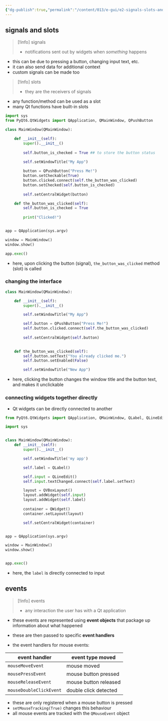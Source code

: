 ```yaml
---
{"dg-publish":true,"permalink":"/content/013/e-gui/e2-signals-slots-and-events/","noteIcon":"1","created":"2025-08-22T11:51:40.372+01:00","updated":"2025-08-27T09:37:09.868+01:00"}
---
```


## signals and slots

>[!info] signals
>- notifications sent out by widgets when *something* happens

- this can be due to pressing a button, changing input text, etc.
- it can also send data for additional context
- custom signals can be made too

>[!info] slots
>- they are the receivers of signals

- any function/method can be used as a slot
- many Qt functions have built-in slots

```python
import sys
from PyQt6.QtWidgets import QApplication, QMainWindow, QPushButton

class MainWindow(QMainWindow):

    def __init__(self):
        super().__init__()
        
        self.button_is_checked = True ## to store the button status

        self.setWindowTitle("My App")
        
        button = QPushButton("Press Me!")
        button.setCheckable(True)
        button.clicked.connect(self.the_button_was_clicked)
        button.setChecked(self.button_is_checked)
        
        self.setCentralWidget(button)

    def the_button_was_clicked(self):
	    self.button_is_checked = True
    
        print("Clicked!")


app = QApplication(sys.argv)

window = MainWindow()
window.show()

app.exec()
```

- here, upon clicking the button (signal), `the_button_was_clicked` method (slot) is called
### changing the interface

```python
class MainWindow(QMainWindow):

    def __init__(self):
        super().__init__()

        self.setWindowTitle("My App")

        self.button = QPushButton("Press Me!")
        self.button.clicked.connect(self.the_button_was_clicked)
        
        self.setCentralWidget(self.button)
           

    def the_button_was_clicked(self):
        self.button.setText("You already clicked me.")
        self.button.setEnabled(False)

        self.setWindowTitle("New App")
```

- here, clicking the button changes the window title and the button text, and makes it unclickable

### connecting widgets together directly
- Qt widgets can be directly connected to another

```python
from PyQt6.QtWidgets import QApplication, QMainWindow, QLabel, QLineEdit, QVBoxLayout, QWidget

import sys


class MainWindow(QMainWindow):
    def __init__(self):
        super().__init__()

        self.setWindowTitle('my app')

        self.label = QLabel()

        self.input = QLineEdit()
        self.input.textChanged.connect(self.label.setText)

        layout = QVBoxLayout()
        layout.addWidget(self.input)
        layout.addWidget(self.label)
        
        container = QWidget()
        container.setLayout(layout)

        self.setCentralWidget(container)


app = QApplication(sys.argv)

window = MainWindow()
window.show()


app.exec()
```

- here, the `label` is directly connected to input

## events

>[!info] events
>- any interaction the user has with a Qt application

- these events are represented using **event objects** that package up information about what happened
- these are then passed to specific **event handlers**

- the event handlers for mouse events:

| event handler           | event type moved      |
| ----------------------- | --------------------- |
| `mouseMoveEvent`        | mouse moved           |
| `mousePressEvent`       | mouse button pressed  |
| `mouseReleaseEvent`     | mouse button released |
| `mouseDoubleClickEvent` | double click detected |
- these are only registered when a mouse button is pressed
- `setMouseTracking(True)` changes this behaviour
- all mouse events are tracked with the `QMouseEvent` object
